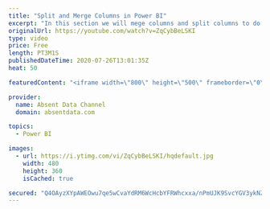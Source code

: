 ```yaml
---
title: "Split and Merge Columns in Power BI"
excerpt: "In this section we will mege columns and split columns to do a depper level of analysis"
originalUrl: https://youtube.com/watch?v=ZqCybBeLSKI
type: video
price: Free
length: PT3M1S
publishedDateTime: 2020-07-26T13:01:35Z
heat: 50

featuredContent: "<iframe width=\"800\" height=\"500\" frameborder=\"0\" src=\"https://www.youtube.com/embed/ZqCybBeLSKI\" allow=\"accelerometer; autoplay; encrypted-media; gyroscope; picture-in-picture\" allowfullscreen></iframe>"

provider:
  name: Absent Data Channel
  domain: absentdata.com

topics:
  - Power BI

images:
  - url: https://i.ytimg.com/vi/ZqCybBeLSKI/hqdefault.jpg
    width: 480
    height: 360
    isCached: true

secured: "Q4OAyzXYpAWEOwu7qe5wCvaYdRM6WcHcbYFRWhcxxa/nPmUJK9SvcYGV3ykNZh9lfx77WH1U9OY+bQ2RqaBX0sS+CQTUvY5ro0n6EwOmLlWNDVpxhu7ybVejdiP/RHnEYwvFtbozSj+VhrK3oZBjeTWm7pyBJLrZ3PVB6S/+vj8O/YxiIXoeDleNUGMfa9/bbjbn9OKnwLip8TGUJvuLPC1XwwTtOj2eyNelmWO3L6CYRsA/szANTZtpedaWQMohrXJXJjtc/bbpu3X1mc+dS+TYN053s8IBo5TAENJiAOn9l/5PlTFKAyECxauk0Odph4D8eLpAafTjGGtC+nsjKQs6Hy1SZYXbQ3ex/2GMO3Joqu2hB7HFp2qsT5PdBA452/YShejLPGEYwwtEJxHd3F2GqpjFT6/wnVhT+7ZtPqE=;a4zJ7DB+3c0E+lXKB/WdaQ=="
---
```


